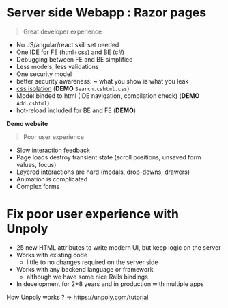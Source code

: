 
# Server side Webapp : Razor pages

> Great developer experience

- No JS/angular/react skill set needed
- One IDE for FE (html+css) and BE (c#)
- Debugging between FE and BE simplified
- Less models, less validations
- One security model
- better security awareness: ~ what you show is what you leak
- [css isolation](https://www.mikesdotnetting.com/article/355/css-isolation-in-razor-pages) (**DEMO** `Search.cshtml.css`)
- Model binded to html (IDE navigation, compilation check) (**DEMO** `Add.cshtml`)
- hot-reload included for BE and FE (**DEMO**)

**Demo website**

> Poor user experience

- Slow interaction feedback
- Page loads destroy transient state
    (scroll positions, unsaved form values, focus)
- Layered interactions are hard
    (modals, drop-downs, drawers)
- Animation is complicated
- Complex forms

# Fix poor user experience with Unpoly

- 25 new HTML attributes to write modern UI, but keep logic on the server
- Works with existing code
	- little to no changes required on the server side
- Works with any backend language or framework
	- although we have some nice Rails bindings
- In development for 2+8 years and in production with multiple apps

How Unpoly works ? => https://unpoly.com/tutorial